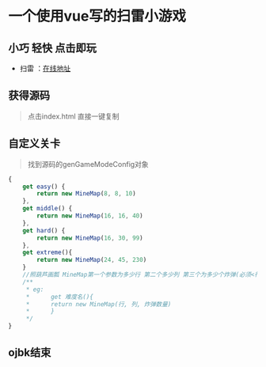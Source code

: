 # 一个使用vue写的扫雷小游戏

## 小巧 轻快 点击即玩
- 扫雷 ：[在线地址](https://bebtme.github.io/Minesweeper/)

## 获得源码
> 点击index.html 直接一键复制

## 自定义关卡
> 找到源码的genGameModeConfig对象
``` js
{
    get easy() {
        return new MineMap(8, 8, 10)
    },
    get middle() {
        return new MineMap(16, 16, 40)
    },
    get hard() {
        return new MineMap(16, 30, 99)
    },
    get extreme(){
        return new MineMap(24, 45, 230)
    }
    //照葫芦画瓢 MineMap第一个参数为多少行 第二个多少列 第三个为多少个炸弹(必须<行*列)
    /**
     * eg:
     *      get 难度名(){
     *      return new MineMap(行, 列, 炸弹数量)
     *      }
     */
}
```

## ojbk结束
